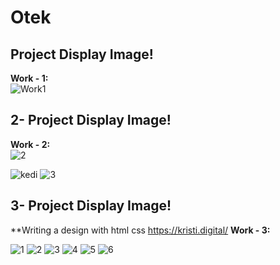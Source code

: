 # Otek
## Project Display Image!

**Work - 1:**<br>
![Work1](https://github.com/muharremozen04/Otek/assets/60547236/996e1ab0-c8ae-4847-89ea-d8aa9f133422)


## 2- Project Display Image!

**Work - 2:**<br>
![2](https://github.com/muharremozen04/Otek/assets/60547236/8d1e4897-4a29-4108-95f8-0f37a1c84e8b)

![kedi](https://github.com/muharremozen04/Otek/assets/60547236/60a96a0e-5329-4c66-831a-af858292b8b6)
![3](https://github.com/muharremozen04/Otek/assets/60547236/8229f6e8-0f93-471c-b383-5c5253c15ed9)


## 3- Project Display Image!
**Writing a design with html css https://kristi.digital/ 
**Work - 3:**<br>

![1](https://github.com/muharremozen04/Otek/assets/60547236/8f3e7b27-8356-4655-a21f-2394778ec2f8)
![2](https://github.com/muharremozen04/Otek/assets/60547236/2091ccaf-9e69-44dc-a387-c1164dc75929)
![3](https://github.com/muharremozen04/Otek/assets/60547236/61ab906a-52d1-4dc3-be00-9f41c13e9ce9)
![4](https://github.com/muharremozen04/Otek/assets/60547236/ca771861-3734-48a8-9f30-09ddc56c56bf)
![5](https://github.com/muharremozen04/Otek/assets/60547236/9dba5105-acce-469d-8800-5c144a65992f)
![6](https://github.com/muharremozen04/Otek/assets/60547236/e8da88b2-86f0-4341-8bb6-8d616b8ef783)
